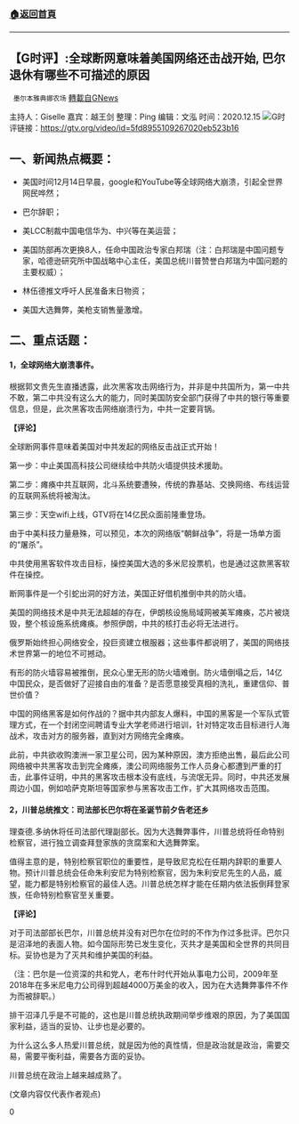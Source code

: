 ###  [:house:返回首頁](https://github.com/ourhimalayas/txt)
---

## 【G时评】:全球断网意味着美国网络还击战开始, 巴尔退休有哪些不可描述的原因
` 墨尔本雅典娜农场` [轉載自GNews](https://gnews.org/zh-hans/655064/)

主持人：Giselle    嘉宾：越王剑
整理：Ping   编辑：文泓   时间：2020.12.15
![]()![](https://gnews-media-offload.s3.amazonaws.com/wp-content/uploads/2020/12/16023542/Picture8-1.png)G时评链接：https://gtv.org/video/id=5fd8955109267020eb523b16
## 一、新闻热点概要：

- 美国时间12月14日早晨，google和YouTube等全球网络大崩溃，引起全世界网民哗然；


- 巴尔辞职；


- 美LCC制裁中国电信华为、中兴等在美运营；


- 美国防部再次更换8人，任命中国政治专家白邦瑞（注：白邦瑞是中国问题专家，哈德逊研究所中国战略中心主任，美国总统川普赞誉白邦瑞为中国问题的主要权威）；


- 林伍德推文呼吁人民准备末日物资；


- 美国大选舞弊，美枪支销售量激增。


## 二、重点话题：

#### **1，全球网络大崩溃事件。**

根据郭文贵先生直播透露，此次黑客攻击网络行为，并非是中共国所为，第一中共不敢，第二中共没有这么大的能力，同时美国防安全部门获得了中共的银行等重要信息，但是，此次黑客攻击网络崩溃行为，中共一定要背锅。

**【评论】**

全球断网事件意味着美国对中共发起的网络反击战正式开始！

第一步：中止美国高科技公司继续给中共防火墙提供技术援助。

第二步：瘫痪中共互联网，北斗系统要遭殃，传统的靠基站、交换网络、布线运营的互联网系统将被淘汰。

第三步：天空wifi上线，GTV将在14亿民众面前隆重登场。

由于中美科技力量悬殊，可以预见，本次的网络版“朝鲜战争”，将是一场单方面的“屠杀”。

中共使用黑客软件攻击目标，操控美国大选的多米尼投票机，也是通过这款黑客软件在操控。

断网事件是一个引蛇出洞的好方法，美国正好借机推倒中共的防火墙。

美国的网络技术是中共无法超越的存在，伊朗核设施局域网被美军瘫痪，芯片被烧毁，整个核设施系统瘫痪。参照伊朗，中共的核打击必将无法进行。

俄罗斯始终担心网络安全，投巨资建立根服器；这些事件都说明了，美国的网络技术世界第一的地位不可撼动。

有形的防火墙容易被推倒，民众心里无形的防火墙难倒。防火墙倒塌之后，14亿中国民众，是否做好了迎接自由的准备？是否愿意接受真相的洗礼，重建信仰、普世价值？

中国的网络黑客是如何作战的？据中共内部友人爆料，中国的黑客是一个军队式管理方式，在一个封闭空间聘请专业大学老师进行培训，针对特定攻击目标进行人海战术，攻击对方的服务器，直到对方网络完全瘫痪。

此前，中共欲收购澳洲一家卫星公司，因为某种原因，澳方拒绝出售，最后此公司网络被中共黑客攻击到完全瘫痪，澳公司网络服务工作人员身心都遭到严重的打击，此事件证明，中共的黑客攻击根本没有底线，与流氓无异。同时，中共还发展周边小国，例如哈萨克斯坦等国家参与黑客攻击工作，扩大其网络攻击范围。

#### **2，川普总统推文：司法部长巴尔将在圣诞节前夕告老还乡**

理查德.多纳休将任司法部代理副部长。因为大选舞弊事件，川普总统将任命特别检察官，进行独立调查拜登家族的贪腐案和大选舞弊案。

值得主意的是，特别检察官职位的重要性，是导致尼克松在任期内辞职的重要人物。预计川普总统会任命朱利安尼为特别检察官，因为朱利安尼先生的人品，威望，能力都是特别检察官的最佳人选。川普总统怎样才能在任期内依法扳倒拜登家族，任命特别检察官至关重要。

**【评论】**

对于司法部部长巴尔，川普总统并没有对巴尔在位时的不作为作过多批评。巴尔只是沼泽地的表面人物。如今国际形势已发生变化，灭共才是美国和全世界的共同目标。妥协也是为了灭共和维护美国的利益。

（注：巴尔是一位资深的共和党人，老布什时代开始从事电力公司，2009年至2018年在多米尼电力公司得到超越4000万美金的收入，因为在大选舞弊事件不作为而被辞职。）

排干沼泽几乎是不可能的，这也是川普总统执政期间举步维艰的原因，为了美国国家利益，适当的妥协、让步也是必要的。

为什么这么多人热爱川普总统，就是因为他的真性情，但是政治就是政治，需要交易，需要平衡利益，需要各方面的妥协。

川普总统在政治上越来越成熟了。

(文章内容仅代表作者观点)

0
